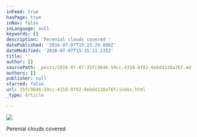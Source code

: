 ```yaml
---
inFeed: true
hasPage: true
inNav: false
inLanguage: null
keywords: []
description: 'Perenial clouds covered '
datePublished: '2016-07-07T15:15:29.800Z'
dateModified: '2016-07-07T15:15:11.235Z'
title: ''
author: []
sourcePath: _posts/2016-07-07-35fc9846-59cc-4318-8f82-8ebdd138a76f.md
authors: []
publisher: null
starred: false
url: 35fc9846-59cc-4318-8f82-8ebdd138a76f/index.html
_type: Article

---
```

![](https://the-grid-user-content.s3-us-west-2.amazonaws.com/08fe11a7-1472-410b-8790-95edd3827aac.jpg)

Perenial clouds covered
